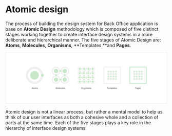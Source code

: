 # Atomic design

The process of building the design system for Back Office application is base on **Atomic Design** methodology which is composed of five distinct stages working together to create interface design systems in a more deliberate and hierarchical manner. The five stages of Atomic Design are: **Atoms**, **Molecules**, **Organisms**, **Templates **and **Pages**.

![](/assets/atomic-design/atomic-design.png)

Atomic design is not a linear process, but rather a mental model to help us think of our user interfaces as both a cohesive whole and a collection of parts at the same time. Each of the five stages plays a key role in the hierarchy of interface design systems.

